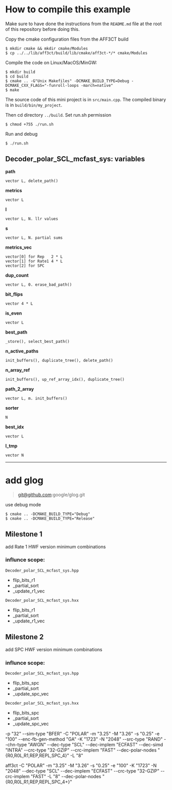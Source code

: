 # How to compile this example

Make sure to have done the instructions from the `README.md` file at the root of this repository before doing this.

Copy the cmake configuration files from the AFF3CT build

	$ mkdir cmake && mkdir cmake/Modules
	$ cp ../../lib/aff3ct/build/lib/cmake/aff3ct-*/* cmake/Modules

Compile the code on Linux/MacOS/MinGW:

	$ mkdir build
	$ cd build
	$ cmake .. -G"Unix Makefiles" -DCMAKE_BUILD_TYPE=Debug -DCMAKE_CXX_FLAGS="-funroll-loops -march=native"
	$ make

The source code of this mini project is in `src/main.cpp`.
The compiled binary is in `build/bin/my_project`.

Then cd directory `../build`. Set run.sh permission

    $ chmod +755 ./run.sh

Run and debug

    $ ./run.sh

## Decoder_polar_SCL_mcfast_sys: variables

**path**

	vector L, delete_path()

**metrics**

	vector L

**l**
	
	vector L, N. llr values

**s**

	vector L, N. partial sums

**metrics_vec**

	vector[0] for Rep	2 * L
	vector[1] for Rate1	4 * L
	vector[2] for SPC	

**dup_count**

	vector L, 0. erase_bad_path()

**bit_flips**

	vector 4 * L

**is_even**

	vector L

**best_path**

	_store(), select_best_path()

**n_active_paths**

	init_buffers(), duplicate_tree(), delete_path()

**n_array_ref**

	init_buffers(), up_ref_array_idx(), duplicate_tree()

**path_2_array**

	vector L, m. init_buffers()

**sorter**

	N

**best_idx**

	vector L

**l_tmp**

	vector N

* * *


# add glog
> git@github.com:google/glog.git

use debug mode 

	$ cmake .. -DCMAKE_BUILD_TYPE="Debug"
	$ cmake .. -DCMAKE_BUILD_TYPE="Release"

## Milestone 1
add Rate 1 HWF version minimum combinations 

### influnce scope:
`Decoder_polar_SCL_mcfast_sys.hpp`
- flip_bits_r1
- _partial_sort
- _update_r1_vec
  
`Decoder_polar_SCL_mcfast_sys.hxx`
- flip_bits_r1
- _partial_sort
- _update_r1_vec
  
## Milestone 2
add SPC HWF version minimum combinations 

### influnce scope:
`Decoder_polar_SCL_mcfast_sys.hpp`
- flip_bits_spc
- _partial_sort
- _update_spc_vec
  
`Decoder_polar_SCL_mcfast_sys.hxx`
- flip_bits_spc
- _partial_sort
- _update_spc_vec

-p "32" --sim-type "BFER" -C "POLAR" -m "3.25" -M "3.26" -s "0.25" -e "100" --enc-fb-gen-method "GA" -K "1723" -N "2048" --src-type "RAND" --chn-type "AWGN" --dec-type "SCL" --dec-implem "ECFAST" --dec-simd "INTRA" --crc-type "32-GZIP" --crc-implem "FAST" --dec-polar-nodes "{R0,R0L,R1,REP,REPL,SPC_4}" -L "8" 

aff3ct -C "POLAR" -m "3.25" -M "3.26" -s "0.25" -e "100" -K "1723" -N "2048" --dec-type "SCL" --dec-implem "ECFAST" --crc-type "32-GZIP" --crc-implem "FAST" -L "8" --dec-polar-nodes "{R0,R0L,R1,REP,REPL,SPC_4+}" 